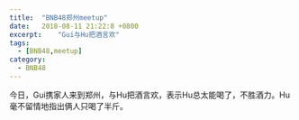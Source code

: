 ```yaml
---
title:  "BNB48郑州meetup"
date:   2018-08-11 21:22:8 +0800
excerpt:	"Gui与Hu把酒言欢"
tags:
  - [BNB48,meetup]
category:
  - BNB48
---
```


今日，Gui携家人来到郑州，与Hu把酒言欢，表示Hu总太能喝了，不胜酒力。Hu毫不留情地指出俩人只喝了半斤。
